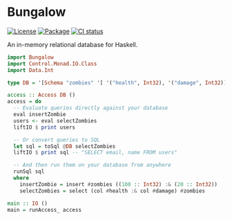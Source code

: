 # Bungalow
[![License](https://img.shields.io/badge/license-BSD3-blue.svg)](https://github.com/bungalow-hs/bungalow/blob/main/LICENSE)
[![Package](https://img.shields.io/hackage/v/bungalow.svg)](https://hackage.haskell.org/package/bungalow)
[![CI status](https://github.com/matthunz/bungalow-hs/actions/workflows/ci.yml/badge.svg)](https://github.com/matthunz/bungalow-hs/actions)

An in-memory relational database for Haskell.

```hs
import Bungalow
import Control.Monad.IO.Class
import Data.Int

type DB = '[Schema "zombies" '[ '("health", Int32), '("damage", Int32)]]

access :: Access DB ()
access = do
  -- Evaluate queries directly against your database
  eval insertZombie
  users <- eval selectZombies
  liftIO $ print users

  -- Or convert queries to SQL
  let sql = toSql @DB selectZombies
  liftIO $ print sql -- "SELECT email, name FROM users"

  -- And then run them on your database from anywhere
  runSql sql
  where
    insertZombie = insert #zombies ((100 :: Int32) :& (20 :: Int32))
    selectZombies = select (col #health :& col #damage) #zombies

main :: IO ()
main = runAccess_ access
```
